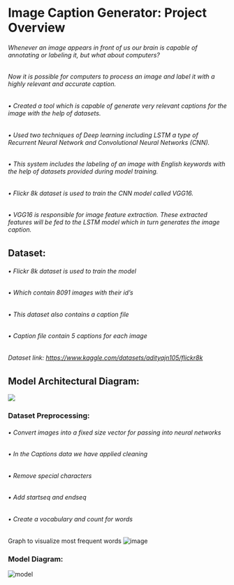 
# Image Caption Generator: Project Overview
 ###### Whenever an image appears in front of us our brain is capable of annotating or labeling it, but what about computers? 
 ###### Now it is possible for computers to process an image and label it with a highly relevant and accurate caption.
 ###### •	Created a tool which is capable of generate very relevant captions for the image with the help of datasets.
 ###### •	Used two techniques of Deep learning including LSTM a type of Recurrent Neural Network and Convolutional Neural Networks (CNN).
 ###### •	This system includes the labeling of an image with English keywords with the help of datasets provided during model training. 
 ###### •	Flickr 8k dataset is used to train the CNN model called VGG16. 
 ###### •	VGG16 is responsible for image feature extraction. These extracted features will be fed to the LSTM model which in turn generates the image caption.
 
## Dataset:
 ###### •	Flickr 8k dataset is used to train the model
 ###### •	Which contain 8091 images with their id’s
 ###### •	This dataset also contains a caption file 
 ###### •	Caption file contain 5 captions for each image
 ###### Dataset link: https://www.kaggle.com/datasets/adityajn105/flickr8k
 
## Model Architectural Diagram:

![](https://user-images.githubusercontent.com/115410634/194777567-4ba3dc59-4632-4fe6-b450-4e4c12d15375.png)

### Dataset Preprocessing:
###### •	Convert images into a fixed size vector for passing into neural networks 
###### •	In the Captions data we have applied cleaning
###### •	Remove special characters
###### •	Add startseq and endseq
###### •	Create a vocabulary and count for words

Graph to visualize most frequent words
![image](https://user-images.githubusercontent.com/115410634/194777909-d5c19a91-4eb7-4475-ab7d-22614ba546a5.png)
 
 ### Model Diagram:
 ![model](https://user-images.githubusercontent.com/115410634/194778351-5df38f29-72fd-4f29-b24f-978ba382b703.png)








